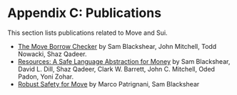 # Appendix C: Publications

This section lists publications related to Move and Sui.

- [The Move Borrow Checker](https://arxiv.org/abs/2205.05181) by Sam Blackshear, John Mitchell, Todd
  Nowacki, Shaz Qadeer.
- [Resources: A Safe Language Abstraction for Money](https://arxiv.org/abs/2004.05106) by Sam
  Blackshear, David L. Dill, Shaz Qadeer, Clark W. Barrett, John C. Mitchell, Oded Padon, Yoni
  Zohar.
- [Robust Safety for Move](https://arxiv.org/abs/2110.05043) by Marco Patrignani, Sam Blackshear
